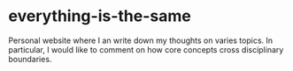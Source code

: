 # everything-is-the-same
Personal website where I an write down my thoughts on varies topics.
In particular, I would like to comment on how core concepts cross disciplinary boundaries.
